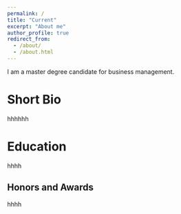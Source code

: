 ```yaml
---
permalink: /
title: "Current"
excerpt: "About me"
author_profile: true
redirect_from: 
  - /about/
  - /about.html
---
```


I am a master degree candidate for business management.

Short Bio
======
hhhhhh

Education
======
hhhh

Honors and Awards
------
hhhh
